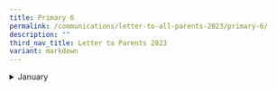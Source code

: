 ```yaml
---
title: Primary 6
permalink: /communications/letter-to-all-parents-2023/primary-6/
description: ""
third_nav_title: Letter to Parents 2023
variant: markdown
---
```

<details>
  <summary>January</summary>
</details>